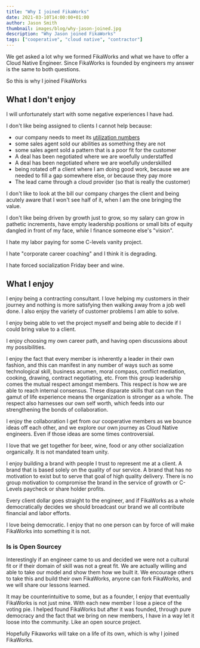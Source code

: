 ```yaml
---
title: "Why I joined FikaWorks"
date: 2021-03-10T14:00:00+01:00
author: Jason Smith
thumbnail: images/blog/why-jason-joined.jpg
description: "Why Jason joined FikaWorks"
tags: ["cooperative", "cloud native", "contractor"]
---
```


We get asked a lot why we formed FikaWorks and what we have to offer a Cloud Native Engineer.
Since FikaWorks is founded by engineers my answer is the same to both questions.

So this is why I joined FikaWorks

## What I don't enjoy

I will unfortunately start with some negative experiences I have had.

I don't like being assigned to clients I cannot help because:
- our company needs to meet its [utilization numbers](consultancy-utilization)
- some sales agent sold our abilities as something they are not 
- some sales agent sold a pattern that is a poor fit for the customer
- A deal has been negotiated where we are woefully understaffed
- A deal has been negotiated where we are woefully underskilled
- being rotated off a client where I am doing good work,
because we are needed to fill a gap somewhere else, or because they pay more
- The lead came through a cloud provider (so that is really the customer)

I don't like to look at the bill our company charges the client and being acutely
aware that I won't see half of it, when I am the one bringing the value.

I don't like being driven by growth just to grow, so my salary can grow in pathetic increments,
have empty leadership positions or small bits of equity dangled in front of my face, 
while I finance someone else's "vision".

I hate my labor paying for some C-levels vanity project.

I hate "corporate career coaching" and I think it is degrading.

I hate forced socialization Friday beer and wine.

## What I enjoy

I enjoy being a contracting consultant.
I love helping my customers in their journey and nothing is more satisfying
then walking away from a job well done. I also enjoy the variety of customer 
problems I am able to solve.

I enjoy being able to vet the project myself and being able to decide if I could bring
value to a client.

I enjoy choosing my own career path, and having open discussions about my possibilities.

I enjoy the fact that every member is inherently a leader in their own fashion, and 
this can manifest in any number of ways such as
some technological skill, business acumen, moral compass, 
conflict mediation, cooking, drawing, contract negotiating, etc. 
From this group leadership comes the mutual respect amongst members.
This respect is how we are able to reach internal consensus. These disparate
skills that can run the gamut of life experience means the organization is stronger 
as a whole.
The respect also harnesses our own self worth, which feeds into our strengthening the
bonds of collaboration.

I enjoy the collaboration I get from our cooperative members as we bounce 
ideas off each other, and we explore our own journey as Cloud Native engineers.
Even if those ideas are some times controversial.

I love that we get together for beer, wine, food or any other socialization
organically. It is not mandated team unity.

I enjoy building a brand with people I trust to represent me at a client. 
A brand that is based solely on the quality of our service. 
A brand that has no motivation to exist but to serve
that goal of high quality delivery. 
There is no group motivation to compromise the brand in the service
of growth or C-Levels paycheck or share holder profits.

Every client dollar goes straight to the engineer, and if FikaWorks as a whole democratically
decides we should broadcast our brand we all contribute financial and labor efforts.

I love being democratic. I enjoy that no one person can by force of will make FikaWorks
into something it is not.

### Is is Open Sourcey

Interestingly if an engineer came to us and decided we were not a cultural fit or if their
domain of skill was not a great fit. We are actually willing and able to take our model
and show them how we built it. We encourage others to take this and build their own 
FikaWorks, anyone can fork FikaWorks, and we will share our lessons learned.

It may be counterintuitive to some, but as a founder, I enjoy that eventually FikaWorks is not just
mine. With each new member I lose a piece of the voting pie. I helped found FikaWorks but after it
was founded, through pure democracy and the fact that we bring on new members, I have in a way
let it loose into the community. Like an open source project.

Hopefully Fikaworks will take on a life of its own, which is why I joined FikaWorks.
